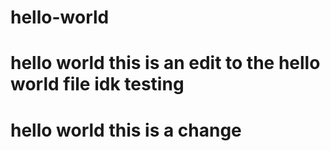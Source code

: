 # hello-world 
# hello world this is an edit to the hello world file idk testing
# hello world this is a change